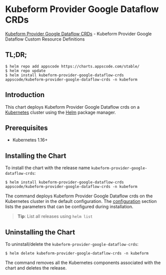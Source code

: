 # Kubeform Provider Google Dataflow CRDs

[Kubeform Provider Google Dataflow CRDs](https://github.com/kubeform) - Kubeform Provider Google Dataflow Custom Resource Definitions

## TL;DR;

```console
$ helm repo add appscode https://charts.appscode.com/stable/
$ helm repo update
$ helm install kubeform-provider-google-dataflow-crds appscode/kubeform-provider-google-dataflow-crds -n kubeform
```

## Introduction

This chart deploys Kubeform Provider Google Dataflow crds on a [Kubernetes](http://kubernetes.io) cluster using the [Helm](https://helm.sh) package manager.

## Prerequisites

- Kubernetes 1.16+

## Installing the Chart

To install the chart with the release name `kubeform-provider-google-dataflow-crds`:

```console
$ helm install kubeform-provider-google-dataflow-crds appscode/kubeform-provider-google-dataflow-crds -n kubeform
```

The command deploys Kubeform Provider Google Dataflow crds on the Kubernetes cluster in the default configuration. The [configuration](#configuration) section lists the parameters that can be configured during installation.

> **Tip**: List all releases using `helm list`

## Uninstalling the Chart

To uninstall/delete the `kubeform-provider-google-dataflow-crds`:

```console
$ helm delete kubeform-provider-google-dataflow-crds -n kubeform
```

The command removes all the Kubernetes components associated with the chart and deletes the release.


